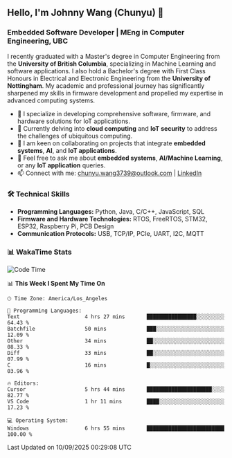 ## Hello, I'm Johnny Wang (Chunyu) 👋

### Embedded Software Developer | MEng in Computer Engineering, UBC

I recently graduated with a Master's degree in Computer Engineering from the **University of British Columbia**, specializing in Machine Learning and software applications. I also hold a Bachelor's degree with First Class Honours in Electrical and Electronic Engineering from the **University of Nottingham**. My academic and professional journey has significantly sharpened my skills in firmware development and propelled my expertise in advanced computing systems.

- 🔭 I specialize in developing comprehensive software, firmware, and hardware solutions for IoT applications.
- 🌱 Currently delving into **cloud computing** and **IoT security** to address the challenges of ubiquitous computing.
- 🤝 I am keen on collaborating on projects that integrate **embedded systems**, **AI**, and **IoT applications**.
- 💬 Feel free to ask me about **embedded systems**, **AI/Machine Learning**, or any **IoT application** queries.
- 📫 Connect with me: [chunyu.wang3739@outlook.com](mailto:chunyu.wang3739@outlook.com) | [LinkedIn](https://www.linkedin.com/in/shycw1/)


### 🛠️ Technical Skills
- **Programming Languages:** Python, Java, C/C++, JavaScript, SQL
- **Firmware and Hardware Technologies:** RTOS, FreeRTOS, STM32, ESP32, Raspberry Pi, PCB Design
- **Communication Protocols:** USB, TCP/IP, PCIe, UART, I2C, MQTT

### 📊 WakaTime Stats
<!--START_SECTION:waka-->
![Code Time](http://img.shields.io/badge/Code%20Time-135%20hrs%2010%20mins-blue)

📊 **This Week I Spent My Time On** 

```text
🕑︎ Time Zone: America/Los_Angeles

💬 Programming Languages: 
Text                     4 hrs 27 mins       ████████████████░░░░░░░░░   64.43 % 
Batchfile                50 mins             ███░░░░░░░░░░░░░░░░░░░░░░   12.09 % 
Other                    34 mins             ██░░░░░░░░░░░░░░░░░░░░░░░   08.33 % 
Diff                     33 mins             ██░░░░░░░░░░░░░░░░░░░░░░░   07.99 % 
C                        16 mins             █░░░░░░░░░░░░░░░░░░░░░░░░   03.96 % 

🔥 Editors: 
Cursor                   5 hrs 44 mins       █████████████████████░░░░   82.77 % 
VS Code                  1 hr 11 mins        ████░░░░░░░░░░░░░░░░░░░░░   17.23 % 

💻 Operating System: 
Windows                  6 hrs 55 mins       █████████████████████████   100.00 % 
```


 Last Updated on 10/09/2025 00:29:08 UTC
<!--END_SECTION:waka-->
